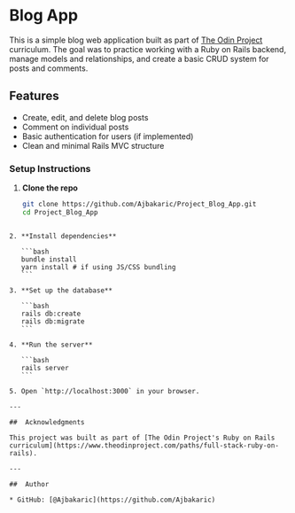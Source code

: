 # Blog App

This is a simple blog web application built as part of [The Odin Project](https://www.theodinproject.com/) curriculum. The goal was to practice working with a Ruby on Rails backend, manage models and relationships, and create a basic CRUD system for posts and comments.

##  Features

- Create, edit, and delete blog posts
- Comment on individual posts
- Basic authentication for users (if implemented)
- Clean and minimal Rails MVC structure


### Setup Instructions

1. **Clone the repo**
   ```bash
   git clone https://github.com/Ajbakaric/Project_Blog_App.git
   cd Project_Blog_App
````

2. **Install dependencies**

   ```bash
   bundle install
   yarn install # if using JS/CSS bundling
   ```

3. **Set up the database**

   ```bash
   rails db:create
   rails db:migrate
   ```

4. **Run the server**

   ```bash
   rails server
   ```

5. Open `http://localhost:3000` in your browser.

---

##  Acknowledgments

This project was built as part of [The Odin Project's Ruby on Rails curriculum](https://www.theodinproject.com/paths/full-stack-ruby-on-rails).

---

##  Author

* GitHub: [@Ajbakaric](https://github.com/Ajbakaric)
